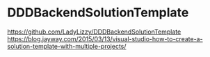 # DDDBackendSolutionTemplate

https://github.com/LadyLizzy/DDDBackendSolutionTemplate
https://blog.jayway.com/2015/03/13/visual-studio-how-to-create-a-solution-template-with-multiple-projects/
